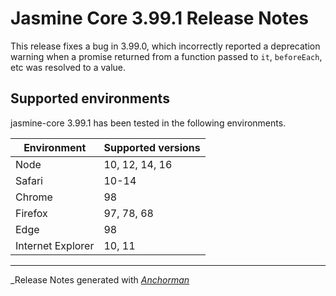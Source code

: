 # Jasmine Core 3.99.1 Release Notes

This release fixes a bug in 3.99.0, which incorrectly reported a deprecation
warning when a promise returned from a function passed to `it`, `beforeEach`,
etc was resolved to a value.

## Supported environments

jasmine-core 3.99.1 has been tested in the following environments.

| Environment       | Supported versions |
|-------------------|--------------------|
| Node              | 10, 12, 14, 16     |
| Safari            | 10-14              |
| Chrome            | 98                 |
| Firefox           | 97, 78, 68         |
| Edge              | 98                 |
| Internet Explorer | 10, 11             |

------

_Release Notes generated with _[Anchorman](http://github.com/infews/anchorman)_
